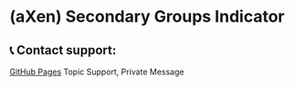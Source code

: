 # (aXen) Secondary Groups Indicator
## 📞 Contact support:

[GitHub Pages](https://pages.github.com/) Topic Support,
Private Message
